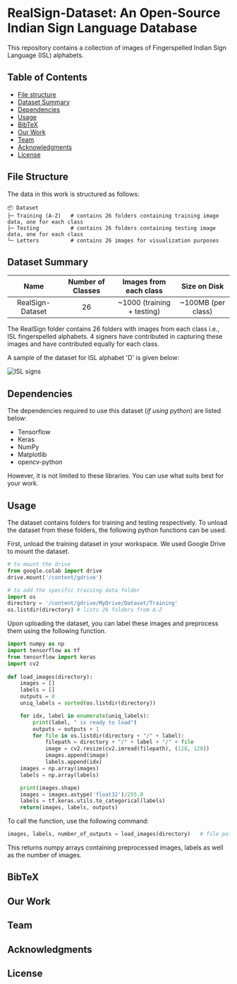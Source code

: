 # RealSign-Dataset: An Open-Source Indian Sign Language Database
This repository contains a collection of images of Fingerspelled Indian Sign Language (ISL) alphabets.
  
## Table of Contents
 
- [File structure](#file-structure)
- [Dataset Summary](#dataset-summary) 
- [Dependencies](#dependencies)
- [Usage](#usage)
- [BibTeX](#bibtex)
- [Our Work](#our-work)
- [Team](#team)
- [Acknowledgments](#acknowledgments)
- [License](#license)
  
   
## File Structure

The data in this work is structured as follows:

```
📦 Dataset
├─ Training (A-Z)   # contains 26 folders containing training image data, one for each class 
├─ Testing          # contains 26 folders containing testing image data, one for each class 
└─ Letters          # contains 26 images for visualization purposes
```

## Dataset Summary


|       Name       | Number of Classes |   Images from each class   |    Size on Disk    |
|:----------------:|:-----------------:|:--------------------------:|:------------------:|
| RealSign-Dataset |         26        | ~1000 (training + testing) | ~100MB (per class) |

The RealSign folder contains 26 folders with images from each class i.e., ISL fingerspelled alphabets. 4 signers have contributed in capturing these images and have contributed equally for each class.

A sample of the dataset for ISL alphabet 'D' is given below:

![ISL signs](https://user-images.githubusercontent.com/56569120/235040509-5a08605a-673e-4139-92a9-aa82bf706b36.png)

## Dependencies
The dependencies required to use this dataset (_if using python_) are listed below:
- Tensorflow
- Keras
- NumPy 
- Matplotlib
- opencv-python

However, it is not limited to these libraries. You can use what suits best for your work.
  
  
## Usage
The dataset contains folders for training and testing respectively. To unload the dataset from these folders, the following python functions can be used.

First, unload the training dataset in your workspace. We used Google Drive to mount the dataset.

```python
# to mount the drive
from google.colab import drive
drive.mount('/content/gdrive')

# to add the specific training data folder
import os
directory = '/content/gdrive/MyDrive/Dataset/Training'
os.listdir(directory) # lists 26 folders from A-Z
```

Upon uploading the dataset, you can label these images and preprocess them using the following function.

```python
import numpy as np
import tensorflow as tf
from tensorflow import keras
import cv2
    
def load_images(directory):
    images = []
    labels = []
    outputs = 0
    uniq_labels = sorted(os.listdir(directory))

    for idx, label in enumerate(uniq_labels):
        print(label, " is ready to load")
        outputs = outputs + 1
        for file in os.listdir(directory + "/" + label):
            filepath = directory + "/" + label + "/" + file
            image = cv2.resize(cv2.imread(filepath), (128, 128))
            images.append(image)
            labels.append(idx)
    images = np.array(images)
    labels = np.array(labels)

    print(images.shape)
    images = images.astype('float32')/255.0
    labels = tf.keras.utils.to_categorical(labels)
    return(images, labels, outputs)
```

To call the function, use the following command:

```python
images, labels, number_of_outputs = load_images(directory)   # file path containing training image data folder
```

This returns numpy arrays containing preprocessed images, labels as well as the number of images.


## BibTeX



## Our Work


## Team


## Acknowledgments


## License
